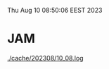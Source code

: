 Thu Aug 10 08:50:06 EEST 2023
# JAM
<a href='./cache/202308/10_08.log'>./cache/202308/10_08.log</a>
